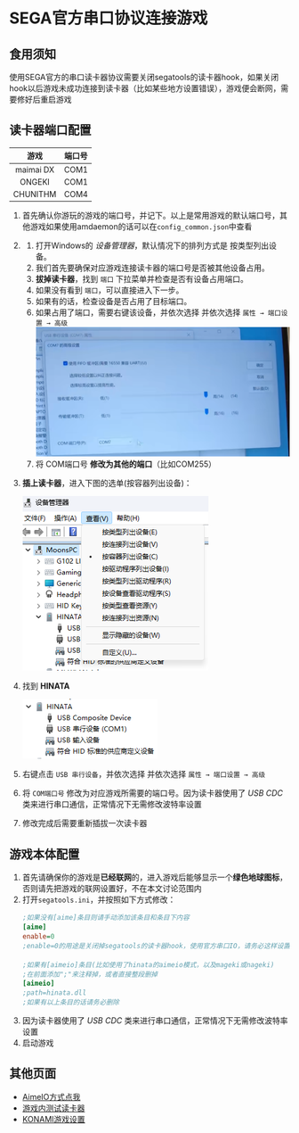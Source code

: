 # SEGA官方串口协议连接游戏

## 食用须知
使用SEGA官方的串口读卡器协议需要关闭segatools的读卡器hook，如果关闭hook以后游戏未成功连接到读卡器（比如某些地方设置错误），游戏便会断网，需要修好后重启游戏

## 读卡器端口配置

| 游戏 | 端口号 |
| :---: | :---: |
|maimai DX | COM1 |
|ONGEKI | COM1 |
|CHUNITHM | COM4 |
1. 首先确认你游玩的游戏的端口号，并记下。以上是常用游戏的默认端口号，其他游戏如果使用amdaemon的话可以在`config_common.json`中查看
2. 
   1. 打开Windows的 *设备管理器*，默认情况下的排列方式是 按类型列出设备。
   2. 我们首先要确保对应游戏连接读卡器的端口号是否被其他设备占用。
   3. **拔掉读卡器**，找到 `端口` 下拉菜单并检查是否有设备占用端口。
   4. 如果没有看到 `端口`，可以直接进入下一步。
   5. 如果有的话，检查设备是否占用了目标端口。
   6. 如果占用了端口，需要右键该设备，并依次选择 并依次选择 `属性 → 端口设置 → 高级`![alt text](assets/devmgr2.png)
   7. 将 COM端口号 **修改为其他的端口**（比如COM255）
3. **插上读卡器**，进入下图的选单(按容器列出设备)：
   
   ![devmgr0](<../assets/devmgr0.png>)

4. 找到 **HINATA** 
   
   ![devmgr1](<../assets/devmgr1.png>)

5. 右键点击 `USB 串行设备`，并依次选择 并依次选择 `属性 → 端口设置 → 高级`
6. 将 `COM端口号` 修改为对应游戏所需要的端口号。因为读卡器使用了 *USB CDC* 类来进行串口通信，正常情况下无需修改波特率设置
7. 修改完成后需要重新插拔一次读卡器


## 游戏本体配置
1. 首先请确保你的游戏是**已经联网**的，进入游戏后能够显示一个**绿色地球图标**，否则请先把游戏的联网设置好，不在本文讨论范围内
2. 打开`segatools.ini`，并按照如下方式修改：
   ```ini
   ;如果没有[aime]条目则请手动添加该条目和条目下内容
   [aime]
   enable=0
   ;enable=0的用途是关闭掉segatools的读卡器hook，使用官方串口IO，请务必这样设置**

   ;如果有[aimeio]条目(比如使用了hinata的aimeio模式，以及mageki或nageki)
   ;在前面添加";"来注释掉，或者直接整段删掉
   [aimeio]
   ;path=hinata.dll
   ;如果有以上条目的话请务必删除
   ```
3. 因为读卡器使用了 *USB CDC* 类来进行串口通信，正常情况下无需修改波特率设置
4. 启动游戏

## 其他页面
* [AimeIO方式点我](aimeio.md)
* [游戏内测试读卡器](in_game_test.md)
* [KONAMI游戏设置](../KONAMI/README.md)